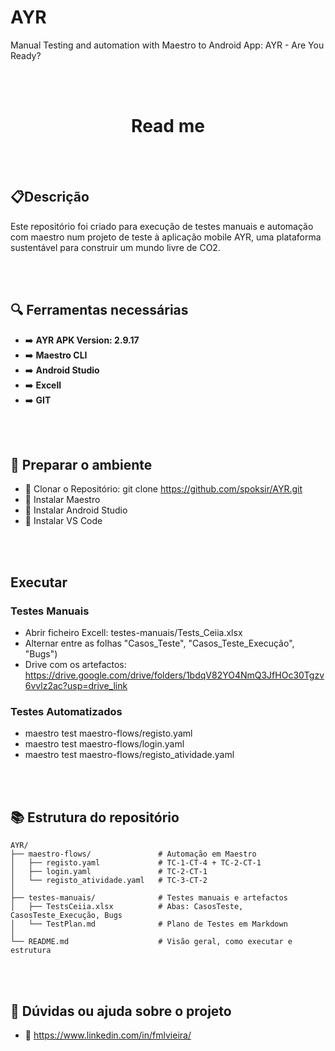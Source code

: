 # AYR
Manual Testing and automation with Maestro to Android App: AYR - Are You Ready?

  <br><br>
  <h1 align="center">Read me</h1>
    
    
<br><br>
## 📋Descrição 
  Este repositório foi criado para execução de testes manuais e automação com maestro num projeto de teste à aplicação mobile AYR, uma plataforma sustentável para construir um mundo livre de CO2.

<br><br>
## :mag: Ferramentas necessárias
- :arrow_right:  **AYR APK Version: 2.9.17**
- :arrow_right:  **Maestro CLI**
- :arrow_right:  **Android Studio**
- :arrow_right:  **Excell**
- :arrow_right:  **GIT**


<br><br>
## :wrench: Preparar o ambiente
- :large_blue_circle: Clonar o Repositório: git clone https://github.com/spoksir/AYR.git 
- :large_blue_circle: Instalar Maestro
- :large_blue_circle: Instalar Android Studio
- :large_blue_circle: Instalar VS Code


 <br><br>
## Executar
### Testes Manuais
- Abrir ficheiro Excell: testes-manuais/Tests_Ceiia.xlsx
- Alternar entre as folhas "Casos_Teste", "Casos_Teste_Execução", "Bugs")
- Drive com os artefactos: https://drive.google.com/drive/folders/1bdqV82YO4NmQ3JfHOc30Tgzv6vvlz2ac?usp=drive_link

### Testes Automatizados
- maestro test maestro-flows/registo.yaml
- maestro test maestro-flows/login.yaml
- maestro test maestro-flows/registo_atividade.yaml

 <br><br>
## :books: Estrutura do repositório
```text
AYR/
├── maestro-flows/               # Automação em Maestro
│   ├── registo.yaml             # TC-1-CT-4 + TC-2-CT-1
│   ├── login.yaml               # TC-2-CT-1
│   └── registo_atividade.yaml   # TC-3-CT-2
│
├── testes-manuais/              # Testes manuais e artefactos
│   ├── TestsCeiia.xlsx          # Abas: CasosTeste, CasosTeste_Execução, Bugs
│   └── TestPlan.md              # Plano de Testes em Markdown
│
└── README.md                    # Visão geral, como executar e estrutura
```

<br><br>
## :wrench: Dúvidas ou ajuda sobre o projeto
- :large_blue_circle: https://www.linkedin.com/in/fmlvieira/
